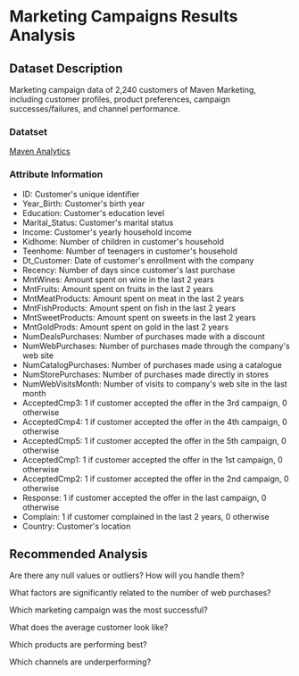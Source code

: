 # Marketing Campaigns Results Analysis

## Dataset Description
Marketing campaign data of 2,240 customers of Maven Marketing, including customer profiles, product preferences, campaign successes/failures, and channel performance.

### Datatset
[Maven Analytics](https://www.mavenanalytics.io/data-playground?page=9&pageSize=5)

### Attribute Information
- ID:	Customer's unique identifier
- Year_Birth:	Customer's birth year
- Education:	Customer's education level
- Marital_Status:	Customer's marital status
- Income: 	Customer's yearly household income
- Kidhome:	Number of children in customer's household
- Teenhome:	Number of teenagers in customer's household
- Dt_Customer:	Date of customer's enrollment with the company
- Recency:	Number of days since customer's last purchase
- MntWines:	Amount spent on wine in the last 2 years
- MntFruits:	Amount spent on fruits in the last 2 years
- MntMeatProducts:	Amount spent on meat in the last 2 years
- MntFishProducts:	Amount spent on fish in the last 2 years
- MntSweetProducts:	Amount spent on sweets in the last 2 years
- MntGoldProds:	Amount spent on gold in the last 2 years
- NumDealsPurchases:	Number of purchases made with a discount
- NumWebPurchases:	Number of purchases made through the company's web site
- NumCatalogPurchases:	Number of purchases made using a catalogue
- NumStorePurchases:	Number of purchases made directly in stores
- NumWebVisitsMonth:	Number of visits to company's web site in the last month
- AcceptedCmp3:	1 if customer accepted the offer in the 3rd campaign, 0 otherwise
- AcceptedCmp4:	1 if customer accepted the offer in the 4th campaign, 0 otherwise
- AcceptedCmp5:	1 if customer accepted the offer in the 5th campaign, 0 otherwise
- AcceptedCmp1:	1 if customer accepted the offer in the 1st campaign, 0 otherwise
- AcceptedCmp2:	1 if customer accepted the offer in the 2nd campaign, 0 otherwise
- Response:	1 if customer accepted the offer in the last campaign, 0 otherwise
- Complain:	1 if customer complained in the last 2 years, 0 otherwise
- Country:	Customer's location

## Recommended Analysis
Are there any null values or outliers? How will you handle them?

What factors are significantly related to the number of web purchases?

Which marketing campaign was the most successful?

What does the average customer look like?

Which products are performing best?

Which channels are underperforming?

